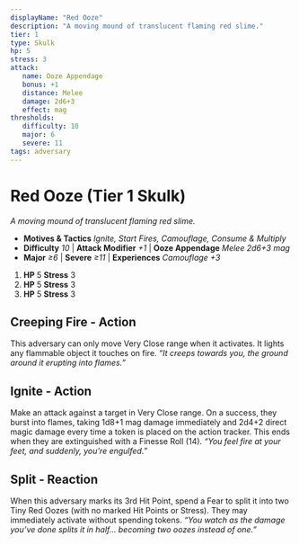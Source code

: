 ```yaml
---
displayName: "Red Ooze"
description: "A moving mound of translucent flaming red slime."
tier: 1
type: Skulk
hp: 5
stress: 3
attack:
   name: Ooze Appendage
   bonus: +1
   distance: Melee
   damage: 2d6+3
   effect: mag
thresholds:
   difficulty: 10
   major: 6
   severe: 11
tags: adversary
---
```

# Red Ooze (Tier 1 Skulk)
_A moving mound of translucent flaming red slime._

- **Motives & Tactics** _Ignite, Start Fires, Camouflage, Consume & Multiply_
- **Difficulty** _10_ | **Attack Modifier** _+1_ | **Ooze Appendage** _Melee 2d6+3 mag_
- **Major** _≥6_ | **Severe** _≥11_ | **Experiences** _Camouflage +3_

1. **HP** 5
   **Stress** 3
2. **HP** 5
   **Stress** 3
3. **HP** 5
   **Stress** 3

## Creeping Fire - Action
This adversary can only move Very Close range when it activates. It lights any flammable object it touches on fire. _“It creeps towards you, the ground around it erupting into flames.”_

## Ignite - Action
Make an attack against a target in Very Close range. On a success, they burst into flames, taking 1d8+1 mag damage immediately and 2d4+2 direct magic damage every time a token is placed on the action tracker. This ends when they are extinguished with a Finesse Roll (14). _“You feel fire at your feet, and suddenly, you’re engulfed.”_

## Split - Reaction
When this adversary marks its 3rd Hit Point, spend a Fear to split it into two Tiny Red Oozes (with no marked Hit Points or Stress). They may immediately activate without spending tokens. _“You watch as the damage you’ve done splits it in half… becoming two oozes instead of one.”_
